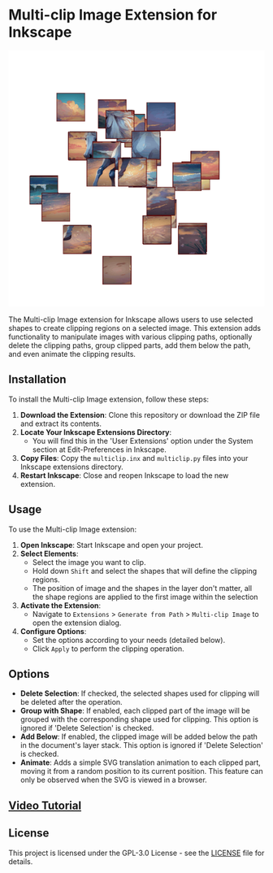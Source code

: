 # Multi-clip Image Extension for Inkscape

<p align="center">
  <img src="https://github.com/Shriinivas/etc/blob/master/inkscapemulticlip/horse.gif" alt="Demo"/>
</p>

The Multi-clip Image extension for Inkscape allows users to use selected shapes to create clipping regions on a selected image. This extension adds functionality to manipulate images with various clipping paths, optionally delete the clipping paths, group clipped parts, add them below the path, and even animate the clipping results.

## Installation

To install the Multi-clip Image extension, follow these steps:

1. **Download the Extension**: Clone this repository or download the ZIP file and extract its contents.
2. **Locate Your Inkscape Extensions Directory**:
   - You will find this in the 'User Extensions' option under the System section at Edit-Preferences in Inkscape.
3. **Copy Files**: Copy the `multiclip.inx` and `multiclip.py` files into your Inkscape extensions directory.
4. **Restart Inkscape**: Close and reopen Inkscape to load the new extension.

## Usage

To use the Multi-clip Image extension:

1. **Open Inkscape**: Start Inkscape and open your project.
2. **Select Elements**:
   - Select the image you want to clip.
   - Hold down `Shift` and select the shapes that will define the clipping regions.
   - The position of image and the shapes in the layer don't matter, all the shape regions are applied to the first image within the selection
3. **Activate the Extension**:
   - Navigate to `Extensions` > `Generate from Path` > `Multi-clip Image` to open the extension dialog.
4. **Configure Options**:
   - Set the options according to your needs (detailed below).
   - Click `Apply` to perform the clipping operation.

## Options

- **Delete Selection**: If checked, the selected shapes used for clipping will be deleted after the operation.
- **Group with Shape**: If enabled, each clipped part of the image will be grouped with the corresponding shape used for clipping. This option is ignored if 'Delete Selection' is checked.
- **Add Below**: If enabled, the clipped image will be added below the path in the document's layer stack. This option is ignored if 'Delete Selection' is checked.
- **Animate**: Adds a simple SVG translation animation to each clipped part, moving it from a random position to its current position. This feature can only be observed when the SVG is viewed in a browser.

## [Video Tutorial](https://youtu.be/2XEb5q-T2xY)

## License

This project is licensed under the GPL-3.0 License - see the [LICENSE](LICENSE) file for details.
